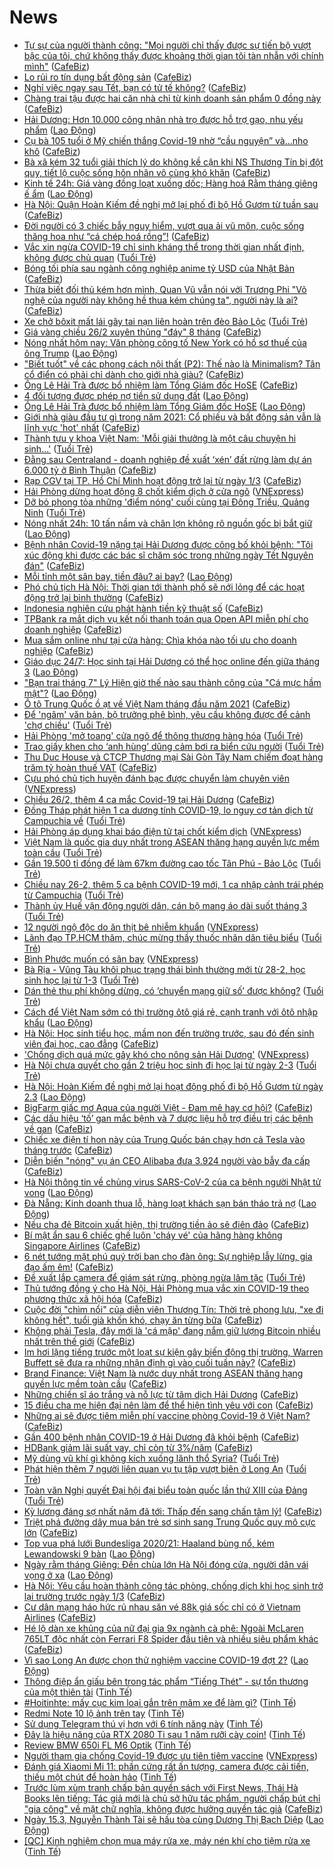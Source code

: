 # News

- [Tự sự của người thành công: "Mọi người chỉ thấy được sự tiến bộ vượt bậc của tôi, chứ không thấy được khoảng thời gian tôi tàn nhẫn với chính mình"](https://cafebiz.vn/tu-su-cua-nguoi-thanh-cong-moi-nguoi-chi-thay-duoc-su-tien-bo-vuot-bac-cua-toi-chu-khong-thay-duoc-khoang-thoi-gian-toi-tan-nhan-voi-chinh-minh-20210221225458188.chn) ([CafeBiz](https://cafebiz.vn))
- [Lo rủi ro tín dụng bất động sản](https://cafebiz.vn/lo-rui-ro-tin-dung-bat-dong-san-20210226190141211.chn) ([CafeBiz](https://cafebiz.vn))
- [Nghỉ việc ngay sau Tết, bạn có tử tế không?](https://cafebiz.vn/nghi-viec-ngay-sau-tet-ban-co-tu-te-khong-20210226214614098.chn) ([CafeBiz](https://cafebiz.vn))
- [Chàng trai tậu được hai căn nhà chỉ từ kinh doanh sản phẩm 0 đồng này](https://cafebiz.vn/chang-trai-tau-duoc-hai-can-nha-chi-tu-kinh-doanh-san-pham-0-dong-nay-20210226202854.chn) ([CafeBiz](https://cafebiz.vn))
- [Hải Dương: Hơn 10.000 công nhân nhà trọ được hỗ trợ gạo, nhu yếu phẩm](https://laodong.vn/cong-doan/hai-duong-hon-10000-cong-nhan-nha-tro-duoc-ho-tro-gao-nhu-yeu-pham-884023.ldo) ([Lao Động](https://laodong.vn))
- [Cụ bà 105 tuổi ở Mỹ chiến thắng Covid-19 nhờ “cầu nguyện” và...nho khô](https://cafebiz.vn/cu-ba-105-tuoi-o-my-chien-thang-covid-19-nho-cau-nguyen-vanho-kho-20210226211006892.chn) ([CafeBiz](https://cafebiz.vn))
- [Bà xã kém 32 tuổi giải thích lý do không kề cận khi NS Thương Tín bị đột quỵ, tiết lộ cuộc sống hôn nhân vô cùng khó khăn](https://cafebiz.vn/ba-xa-kem-32-tuoi-giai-thich-ly-do-khong-ke-can-khi-ns-thuong-tin-bi-dot-quy-tiet-lo-cuoc-song-hon-nhan-vo-cung-kho-khan-20210226213610065.chn) ([CafeBiz](https://cafebiz.vn))
- [Kinh tế 24h: Giá vàng đồng loạt xuống dốc; Hàng hoá Rằm tháng giêng ế ẩm](https://laodong.vn/kinh-te/kinh-te-24h-gia-vang-dong-loat-xuong-doc-hang-hoa-ram-thang-gieng-e-am-884011.ldo) ([Lao Động](https://laodong.vn))
- [Hà Nội: Quận Hoàn Kiếm đề nghị mở lại phố đi bộ Hồ Gươm từ tuần sau](https://cafebiz.vn/ha-noi-quan-hoan-kiem-de-nghi-mo-lai-pho-di-bo-ho-guom-tu-tuan-sau-20210226200554894.chn) ([CafeBiz](https://cafebiz.vn))
- [Đời người có 3 chiếc bẫy nguy hiểm, vượt qua ải vũ môn, cuộc sống thăng hoa như “cá chép hoá rồng”!](https://cafebiz.vn/doi-nguoi-co-3-chiec-bay-nguy-hiem-vuot-qua-ai-vu-mon-cuoc-song-thang-hoa-nhu-ca-chep-hoa-rong-20210226210505602.chn) ([CafeBiz](https://cafebiz.vn))
- [Vắc xin ngừa COVID-19 chỉ sinh kháng thể trong thời gian nhất định, không được chủ quan](https://tuoitre.vn/vac-xin-ngua-covid-19-chi-sinh-khang-the-trong-thoi-gian-nhat-dinh-khong-duoc-chu-quan-20210226210228626.htm) ([Tuổi Trẻ](https://tuoitre.vn))
- [Bóng tối phía sau ngành công nghiệp anime tỷ USD của Nhật Bản](https://cafebiz.vn/bong-toi-phia-sau-nganh-cong-nghiep-anime-ty-usd-cua-nhat-ban-20210226204551347.chn) ([CafeBiz](https://cafebiz.vn))
- [Thừa biết đối thủ kém hơn mình, Quan Vũ vẫn nói với Trương Phi "Võ nghệ của người này không hề thua kém chúng ta", người này là ai?](https://cafebiz.vn/thua-biet-doi-thu-kem-hon-minh-quan-vu-van-noi-voi-truong-phi-vo-nghe-cua-nguoi-nay-khong-he-thua-kem-chung-ta-nguoi-nay-la-ai-20210226210209018.chn) ([CafeBiz](https://cafebiz.vn))
- [Xe chở bôxit mất lái gây tai nạn liên hoàn trên đèo Bảo Lộc](https://tuoitre.vn/xe-cho-boxit-mat-lai-gay-tai-nan-lien-hoan-tren-deo-bao-loc-20210226210159096.htm) ([Tuổi Trẻ](https://tuoitre.vn))
- [Giá vàng chiều 26/2 xuyên thủng "đáy" 8 tháng](https://cafebiz.vn/gia-vang-chieu-26-2-xuyen-thung-day-8-thang-20210226200458121.chn) ([CafeBiz](https://cafebiz.vn))
- [Nóng nhất hôm nay: Văn phòng công tố New York có hồ sơ thuế của ông Trump](https://laodong.vn/video-the-gioi/nong-nhat-hom-nay-van-phong-cong-to-new-york-co-ho-so-thue-cua-ong-trump-883996.ldo) ([Lao Động](https://laodong.vn))
- ["Biết tuốt" về các phong cách nội thất (P2): Thế nào là Minimalism? Tân cổ điển có phải chỉ dành cho giới nhà giàu?](https://cafebiz.vn/biet-tuot-ve-cac-phong-cach-noi-that-p2-the-nao-la-minimalism-tan-co-dien-co-phai-chi-danh-cho-gioi-nha-giau-20210226205334082.chn) ([CafeBiz](https://cafebiz.vn))
- [Ông Lê Hải Trà được bổ nhiệm làm Tổng Giám đốc HoSE](https://cafebiz.vn/ong-le-hai-tra-duoc-bo-nhiem-lam-tong-giam-doc-hose-20210226200315716.chn) ([CafeBiz](https://cafebiz.vn))
- [4 đối tượng được phép nợ tiền sử dụng đất](https://laodong.vn/bat-dong-san/4-doi-tuong-duoc-phep-no-tien-su-dung-dat-882320.ldo) ([Lao Động](https://laodong.vn))
- [Ông Lê Hải Trà được bổ nhiệm làm Tổng Giám đốc HoSE](https://laodong.vn/kinh-te/ong-le-hai-tra-duoc-bo-nhiem-lam-tong-giam-doc-hose-884020.ldo) ([Lao Động](https://laodong.vn))
- [Giới nhà giàu đầu tư gì trong năm 2021: Cổ phiếu và bất động sản vẫn là lĩnh vực 'hot' nhất](https://cafebiz.vn/gioi-nha-giau-dau-tu-gi-trong-nam-2021-co-phieu-va-bat-dong-san-van-la-linh-vuc-hot-nhat-20210226191719414.chn) ([CafeBiz](https://cafebiz.vn))
- [Thành tựu y khoa Việt Nam: 'Mỗi giải thưởng là một câu chuyện hi sinh...'](https://tuoitre.vn/thanh-tuu-y-khoa-viet-nam-moi-giai-thuong-la-mot-cau-chuyen-hi-sinh-20210226200308761.htm) ([Tuổi Trẻ](https://tuoitre.vn))
- [Đằng sau Centraland - doanh nghiệp đề xuất ‘xén’ đất rừng làm dự án 6.000 tỷ ở Bình Thuận](https://cafebiz.vn/dang-sau-centraland-doanh-nghiep-de-xuat-xen-dat-rung-lam-du-an-6000-ty-o-binh-thuan-20210226184645939.chn) ([CafeBiz](https://cafebiz.vn))
- [Rạp CGV tại TP. Hồ Chí Minh hoạt động trở lại từ ngày 1/3](https://cafebiz.vn/rap-cgv-tai-tp-ho-chi-minh-hoat-dong-tro-lai-tu-ngay-1-3-20210226184131972.chn) ([CafeBiz](https://cafebiz.vn))
- [Hải Phòng dừng hoạt động 8 chốt kiểm dịch ở cửa ngõ](https://vnexpress.net/hai-phong-dung-hoat-dong-8-chot-kiem-dich-o-cua-ngo-4240805.html) ([VNExpress](https://vnexpress.net))
- [Dỡ bỏ phong tỏa những 'điểm nóng' cuối cùng tại Đông Triều, Quảng Ninh](https://tuoitre.vn/do-bo-phong-toa-nhung-diem-nong-cuoi-cung-tai-dong-trieu-quang-ninh-20210226193909718.htm) ([Tuổi Trẻ](https://tuoitre.vn))
- [Nóng nhất 24h: 10 tấn nầm và chân lợn không rõ nguồn gốc bị bắt giữ](https://laodong.vn/video-thoi-su/nong-nhat-24h-10-tan-nam-va-chan-lon-khong-ro-nguon-goc-bi-bat-giu-883983.ldo) ([Lao Động](https://laodong.vn))
- [Bệnh nhân Covid-19 nặng tại Hải Dương được công bố khỏi bệnh: "Tôi xúc động khi được các bác sĩ chăm sóc trong những ngày Tết Nguyên đán"](https://cafebiz.vn/benh-nhan-covid-19-nang-tai-hai-duong-duoc-cong-bo-khoi-benh-toi-xuc-dong-khi-duoc-cac-bac-si-cham-soc-trong-nhung-ngay-tet-nguyen-dan-2021022618371103.chn) ([CafeBiz](https://cafebiz.vn))
- [Mỗi tỉnh một sân bay, tiền đâu? ai bay?](https://laodong.vn/su-kien-binh-luan/moi-tinh-mot-san-bay-tien-dau-ai-bay-883812.ldo) ([Lao Động](https://laodong.vn))
- [Phó chủ tịch Hà Nội: Thời gian tới thành phố sẽ nới lỏng để các hoạt động trở lại bình thường](https://cafebiz.vn/pho-chu-tich-ha-noi-thoi-gian-toi-thanh-pho-se-noi-long-de-cac-hoat-dong-tro-lai-binh-thuong-20210226192859472.chn) ([CafeBiz](https://cafebiz.vn))
- [Indonesia nghiên cứu phát hành tiền kỹ thuật số](https://cafebiz.vn/indonesia-nghien-cuu-phat-hanh-tien-ky-thuat-so-20210226171847588.chn) ([CafeBiz](https://cafebiz.vn))
- [TPBank ra mắt dịch vụ kết nối thanh toán qua Open API miễn phí cho doanh nghiệp](https://cafebiz.vn/tpbank-ra-mat-dich-vu-ket-noi-thanh-toan-qua-open-api-mien-phi-cho-doanh-nghiep-20210226162924264.chn) ([CafeBiz](https://cafebiz.vn))
- [Mua sắm online như tại cửa hàng: Chìa khóa nào tối ưu cho doanh nghiệp](https://cafebiz.vn/mua-sam-online-nhu-tai-cua-hang-chia-khoa-nao-toi-uu-cho-doanh-nghiep-20210226162853495.chn) ([CafeBiz](https://cafebiz.vn))
- [Giáo dục 24/7: Học sinh tại Hải Dương có thể học online đến giữa tháng 3](https://laodong.vn/video/giao-duc-247-hoc-sinh-tai-hai-duong-co-the-hoc-online-den-giua-thang-3-883960.ldo) ([Lao Động](https://laodong.vn))
- [&quot;Bạn trai tháng 7&quot; Lý Hiện giờ thế nào sau thành công của &quot;Cá mực hầm mật&quot;?](https://laodong.vn/photo/ban-trai-thang-7-ly-hien-gio-the-nao-sau-thanh-cong-cua-ca-muc-ham-mat-883786.ldo) ([Lao Động](https://laodong.vn))
- [Ô tô Trung Quốc ồ ạt về Việt Nam tháng đầu năm 2021](https://cafebiz.vn/o-to-trung-quoc-o-at-ve-viet-nam-thang-dau-nam-2021-20210226171155977.chn) ([CafeBiz](https://cafebiz.vn))
- [Để 'ngâm' văn bản, bộ trưởng phê bình, yêu cầu không được để cảnh 'chợ chiều'](https://tuoitre.vn/de-ngam-van-ban-bo-truong-phe-binh-yeu-cau-khong-duoc-de-canh-cho-chieu-2021022612023534.htm) ([Tuổi Trẻ](https://tuoitre.vn))
- [Hải Phòng 'mở toang' cửa ngõ để thông thương hàng hóa](https://tuoitre.vn/hai-phong-mo-toang-cua-ngo-de-thong-thuong-hang-hoa-20210226185817674.htm) ([Tuổi Trẻ](https://tuoitre.vn))
- [Trao giấy khen cho ‘anh hùng’ dũng cảm bơi ra biển cứu người](https://tuoitre.vn/trao-giay-khen-cho-anh-hung-dung-cam-boi-ra-bien-cuu-nguoi-2021022617504083.htm) ([Tuổi Trẻ](https://tuoitre.vn))
- [Thu Duc House và CTCP Thương mại Sài Gòn Tây Nam chiếm đoạt hàng trăm tỷ hoàn thuế VAT](https://cafebiz.vn/thu-duc-house-va-ctcp-thuong-mai-sai-gon-tay-nam-chiem-doat-hang-tram-ty-hoan-thue-vat-20210226170624412.chn) ([CafeBiz](https://cafebiz.vn))
- [Cựu phó chủ tịch huyện đánh bạc được chuyển làm chuyên viên](https://vnexpress.net/cuu-pho-chu-tich-huyen-danh-bac-duoc-chuyen-lam-chuyen-vien-4240778.html) ([VNExpress](https://vnexpress.net))
- [Chiều 26/2, thêm 4 ca mắc Covid-19 tại Hải Dương](https://cafebiz.vn/chieu-26-2-them-4-ca-mac-covid-19-tai-hai-duong-20210226183448979.chn) ([CafeBiz](https://cafebiz.vn))
- [Đồng Tháp phát hiện 1 ca dương tính COVID-19, lo nguy cơ tản dịch từ Campuchia về](https://tuoitre.vn/dong-thap-phat-hien-1-ca-duong-tinh-covid-19-lo-nguy-co-tan-dich-tu-campuchia-ve-20210226175614639.htm) ([Tuổi Trẻ](https://tuoitre.vn))
- [Hải Phòng áp dụng khai báo điện tử tại chốt kiểm dịch](https://vnexpress.net/hai-phong-ap-dung-khai-bao-dien-tu-tai-chot-kiem-dich-4240790.html) ([VNExpress](https://vnexpress.net))
- [Việt Nam là quốc gia duy nhất trong ASEAN thăng hạng quyền lực mềm toàn cầu](https://tuoitre.vn/viet-nam-la-quoc-gia-duy-nhat-trong-asean-thang-hang-quyen-luc-mem-toan-cau-20210226155732764.htm) ([Tuổi Trẻ](https://tuoitre.vn))
- [Gần 19.500 tỉ đồng để làm 67km đường cao tốc Tân Phú - Bảo Lộc](https://tuoitre.vn/gan-19-500-ti-dong-de-lam-67km-duong-cao-toc-tan-phu-bao-loc-20210226180420195.htm) ([Tuổi Trẻ](https://tuoitre.vn))
- [Chiều nay 26-2, thêm 5 ca bệnh COVID-19 mới, 1 ca nhập cảnh trái phép từ Campuchia](https://tuoitre.vn/chieu-nay-26-2-them-5-ca-benh-covid-19-moi-1-ca-nhap-canh-trai-phep-tu-campuchia-20210226181331782.htm) ([Tuổi Trẻ](https://tuoitre.vn))
- [Thành ủy Huế vận động người dân, cán bộ mang áo dài suốt tháng 3](https://tuoitre.vn/thanh-uy-hue-van-dong-nguoi-dan-can-bo-mang-ao-dai-suot-thang-3-20210226175921485.htm) ([Tuổi Trẻ](https://tuoitre.vn))
- [12 người ngộ độc do ăn thịt bê nhiễm khuẩn](https://vnexpress.net/12-nguoi-ngo-doc-do-an-thit-be-nhiem-khuan-4240747.html) ([VNExpress](https://vnexpress.net))
- [Lãnh đạo TP.HCM thăm, chúc mừng thầy thuốc nhân dân tiêu biểu](https://tuoitre.vn/lanh-dao-tp-hcm-tham-chuc-mung-thay-thuoc-nhan-dan-tieu-bieu-20210226150159985.htm) ([Tuổi Trẻ](https://tuoitre.vn))
- [Bình Phước muốn có sân bay](https://vnexpress.net/binh-phuoc-muon-co-san-bay-4240660.html) ([VNExpress](https://vnexpress.net))
- [Bà Rịa - Vũng Tàu khôi phục trạng thái bình thường mới từ 28-2, học sinh học lại từ 1-3](https://tuoitre.vn/ba-ria-vung-tau-khoi-phuc-trang-thai-binh-thuong-moi-tu-28-2-hoc-sinh-hoc-lai-tu-1-3-20210226175422943.htm) ([Tuổi Trẻ](https://tuoitre.vn))
- [Dán thẻ thu phí không dừng, có ‘chuyển mạng giữ số’ được không?](https://tuoitre.vn/dan-the-thu-phi-khong-dung-co-chuyen-mang-giu-so-duoc-khong-20210226123103467.htm) ([Tuổi Trẻ](https://tuoitre.vn))
- [Cách để Việt Nam sớm có thị trường ôtô giá rẻ, cạnh tranh với ôtô nhập khẩu](https://laodong.vn/video/cach-de-viet-nam-som-co-thi-truong-oto-gia-re-canh-tranh-voi-oto-nhap-khau-883683.ldo) ([Lao Động](https://laodong.vn))
- [Hà Nội: Học sinh tiểu học, mầm non đến trường trước, sau đó đến sinh viên đại học, cao đẳng](https://cafebiz.vn/ha-noi-hoc-sinh-tieu-hoc-mam-non-den-truong-truoc-sau-do-den-sinh-vien-dai-hoc-cao-dang-20210226175322897.chn) ([CafeBiz](https://cafebiz.vn))
- ['Chống dịch quá mức gây khó cho nông sản Hải Dương'](https://vnexpress.net/chong-dich-qua-muc-gay-kho-cho-nong-san-hai-duong-4240644.html) ([VNExpress](https://vnexpress.net))
- [Hà Nội chưa quyết cho gần 2 triệu học sinh đi học lại từ ngày 2-3](https://tuoitre.vn/ha-noi-chua-quyet-cho-gan-2-trieu-hoc-sinh-di-hoc-lai-tu-ngay-2-3-20210226171108903.htm) ([Tuổi Trẻ](https://tuoitre.vn))
- [Hà Nội: Hoàn Kiếm đề nghị mở lại hoạt động phố đi bộ Hồ Gươm từ ngày 2.3](https://laodong.vn/xa-hoi/ha-noi-hoan-kiem-de-nghi-mo-lai-hoat-dong-pho-di-bo-ho-guom-tu-ngay-23-883880.ldo) ([Lao Động](https://laodong.vn))
- [BigFarm giấc mơ Aqua của người Việt  - Đam mê hay cơ hội?](https://cafebiz.vn/bigfarm-giac-mo-aqua-cua-nguoi-viet-dam-me-hay-co-hoi-20210226165216482.chn) ([CafeBiz](https://cafebiz.vn))
- [Các dấu hiệu ‘tố’ gan mắc bệnh và 7 dược liệu hỗ trợ điều trị các bệnh về gan](https://cafebiz.vn/cac-dau-hieu-to-gan-mac-benh-va-7-duoc-lieu-ho-tro-dieu-tri-cac-benh-ve-gan-20210226162753199.chn) ([CafeBiz](https://cafebiz.vn))
- [Chiếc xe điện tí hon này của Trung Quốc bán chạy hơn cả Tesla vào tháng trước](https://cafebiz.vn/chiec-xe-dien-ti-hon-nay-cua-trung-quoc-ban-chay-hon-ca-tesla-vao-thang-truoc-20210226163746413.chn) ([CafeBiz](https://cafebiz.vn))
- [Diễn biến "nóng" vụ án CEO Alibaba đưa 3.924 người vào bẫy đa cấp](https://cafebiz.vn/dien-bien-nong-vu-an-ceo-alibaba-dua-3924-nguoi-vao-bay-da-cap-20210226172330363.chn) ([CafeBiz](https://cafebiz.vn))
- [Hà Nội thông tin về chủng virus SARS-CoV-2 của ca bệnh người Nhật tử vong](https://laodong.vn/xa-hoi/ha-noi-thong-tin-ve-chung-virus-sars-cov-2-cua-ca-benh-nguoi-nhat-tu-vong-883879.ldo) ([Lao Động](https://laodong.vn))
- [Đà Nẵng: Kinh doanh thua lỗ, hàng loạt khách sạn bán tháo trả nợ](https://laodong.vn/video-thoi-su/da-nang-kinh-doanh-thua-lo-hang-loat-khach-san-ban-thao-tra-no-883372.ldo) ([Lao Động](https://laodong.vn))
- [Nếu cha đẻ Bitcoin xuất hiện, thị trường tiền ảo sẽ điên đảo](https://cafebiz.vn/neu-cha-de-bitcoin-xuat-hien-thi-truong-tien-ao-se-dien-dao-2021022616395437.chn) ([CafeBiz](https://cafebiz.vn))
- [Bí mật ẩn sau 6 chiếc ghế luôn 'cháy vé' của hãng hàng không Singapore Airlines](https://cafebiz.vn/bi-mat-an-sau-6-chiec-ghe-luon-chay-ve-cua-hang-hang-khong-singapore-airlines-20210226164152895.chn) ([CafeBiz](https://cafebiz.vn))
- [6 nét tướng mặt phú quý trời ban cho đàn ông: Sự nghiệp lẫy lừng, gia đạo ấm êm!](https://cafebiz.vn/6-net-tuong-mat-phu-quy-troi-ban-cho-dan-ong-su-nghiep-lay-lung-gia-dao-am-em-20210226165222881.chn) ([CafeBiz](https://cafebiz.vn))
- [Đề xuất lắp camera để giám sát rừng, phòng ngừa lâm tặc](https://tuoitre.vn/de-xuat-lap-camera-de-giam-sat-rung-phong-ngua-lam-tac-20210226160516506.htm) ([Tuổi Trẻ](https://tuoitre.vn))
- [Thủ tướng đồng ý cho Hà Nội, Hải Phòng mua vắc xin COVID-19 theo phương thức xã hội hóa](https://cafebiz.vn/thu-tuong-dong-y-cho-ha-noi-hai-phong-mua-vac-xin-covid-19-theo-phuong-thuc-xa-hoi-hoa-20210226164135903.chn) ([CafeBiz](https://cafebiz.vn))
- [Cuộc đời "chìm nổi" của diễn viên Thương Tín: Thời trẻ phong lưu, "xe đi không hết", tuổi già khốn khó, chạy ăn từng bữa](https://cafebiz.vn/cuoc-doi-chim-noi-cua-dien-vien-thuong-tin-thoi-tre-phong-luu-xe-di-khong-het-tuoi-gia-khon-kho-chay-an-tung-bua-20210226164023646.chn) ([CafeBiz](https://cafebiz.vn))
- [Không phải Tesla, đây mới là 'cá mập' đang nắm giữ lượng Bitcoin nhiều nhất trên thế giới](https://cafebiz.vn/khong-phai-tesla-day-moi-la-ca-map-dang-nam-giu-luong-bitcoin-nhieu-nhat-tren-the-gioi-2021022616354022.chn) ([CafeBiz](https://cafebiz.vn))
- [Im hơi lặng tiếng trước một loạt sự kiện gây biến động thị trường, Warren Buffett sẽ đưa ra những nhận định gì vào cuối tuần này?](https://cafebiz.vn/im-hoi-lang-tieng-truoc-mot-loat-su-kien-gay-bien-dong-thi-truong-warren-buffett-se-dua-ra-nhung-nhan-dinh-gi-vao-cuoi-tuan-nay-20210226163226873.chn) ([CafeBiz](https://cafebiz.vn))
- [Brand Finance: Việt Nam là nước duy nhất trong ASEAN thăng hạng quyền lực mềm toàn cầu](https://cafebiz.vn/brand-finance-viet-nam-la-nuoc-duy-nhat-trong-asean-thang-hang-quyen-luc-mem-toan-cau-20210226162931495.chn) ([CafeBiz](https://cafebiz.vn))
- [Những chiến sĩ áo trắng và nỗ lực từ tâm dịch Hải Dương](https://cafebiz.vn/nhung-chien-si-ao-trang-va-no-luc-tu-tam-dich-hai-duong-20210226161610272.chn) ([CafeBiz](https://cafebiz.vn))
- [15 điều cha mẹ hiện đại nên làm để thể hiện tình yêu với con](https://cafebiz.vn/15-dieu-cha-me-hien-dai-nen-lam-de-the-hien-tinh-yeu-voi-con-20210226145501435.chn) ([CafeBiz](https://cafebiz.vn))
- [Những ai sẽ được tiêm miễn phí vaccine phòng Covid-19 ở Việt Nam?](https://cafebiz.vn/nhung-ai-se-duoc-tiem-mien-phi-vaccine-phong-covid-19-o-viet-nam-20210226160418745.chn) ([CafeBiz](https://cafebiz.vn))
- [Gần 400 bệnh nhân COVID-19 ở Hải Dương đã khỏi bệnh](https://cafebiz.vn/gan-400-benh-nhan-covid-19-o-hai-duong-da-khoi-benh-20210226160126149.chn) ([CafeBiz](https://cafebiz.vn))
- [HDBank giảm lãi suất vay, chỉ còn từ 3%/năm](https://cafebiz.vn/hdbank-giam-lai-suat-vay-chi-con-tu-3-nam-20210226155753787.chn) ([CafeBiz](https://cafebiz.vn))
- [Mỹ dùng vũ khí gì không kích xuống lãnh thổ Syria?](https://tuoitre.vn/my-dung-vu-khi-gi-khong-kich-xuong-lanh-tho-syria-20210226150211217.htm) ([Tuổi Trẻ](https://tuoitre.vn))
- [Phát hiện thêm 7 người liên quan vụ tụ tập vượt biên ở Long An](https://tuoitre.vn/phat-hien-them-7-nguoi-lien-quan-vu-tu-tap-vuot-bien-o-long-an-20210226153402005.htm) ([Tuổi Trẻ](https://tuoitre.vn))
- [Toàn văn Nghị quyết Đại hội đại biểu toàn quốc lần thứ XIII của Đảng](https://tuoitre.vn/toan-van-nghi-quyet-dai-hoi-dai-bieu-toan-quoc-lan-thu-xiii-cua-dang-20210226101510976.htm) ([Tuổi Trẻ](https://tuoitre.vn))
- [Kỳ lương đáng sợ nhất năm đã tới: Thấp đến sang chấn tâm lý!](https://cafebiz.vn/ky-luong-dang-so-nhat-nam-da-toi-thap-den-sang-chan-tam-ly-20210226154503022.chn) ([CafeBiz](https://cafebiz.vn))
- [Triệt phá đường dây mua bán trẻ sơ sinh sang Trung Quốc quy mô cực lớn](https://cafebiz.vn/triet-pha-duong-day-mua-ban-tre-so-sinh-sang-trung-quoc-quy-mo-cuc-lon-20210226154234585.chn) ([CafeBiz](https://cafebiz.vn))
- [Top vua phá lưới Bundesliga 2020/21: Haaland bùng nổ, kém Lewandowski 9 bàn](https://laodong.vn/photo/top-vua-pha-luoi-bundesliga-202021-haaland-bung-no-kem-lewandowski-9-ban-883870.ldo) ([Lao Động](https://laodong.vn))
- [Ngày rằm tháng Giêng: Đền chùa lớn Hà Nội đóng cửa, người dân vái vọng ở xa](https://laodong.vn/photo/ngay-ram-thang-gieng-den-chua-lon-ha-noi-dong-cua-nguoi-dan-vai-vong-o-xa-883883.ldo) ([Lao Động](https://laodong.vn))
- [Hà Nội: Yêu cầu hoàn thành công tác phòng, chống dịch khi học sinh trở lại trường trước ngày 1/3](https://cafebiz.vn/ha-noi-yeu-cau-hoan-thanh-cong-tac-phong-chong-dich-khi-hoc-sinh-tro-lai-truong-truoc-ngay-1-3-20210226153000558.chn) ([CafeBiz](https://cafebiz.vn))
- [Cư dân mạng háo hức rủ nhau săn vé 88k giá sốc chỉ có ở Vietnam Airlines](https://cafebiz.vn/cu-dan-mang-hao-huc-ru-nhau-san-ve-88k-gia-soc-chi-co-o-vietnam-airlines-20210226145534604.chn) ([CafeBiz](https://cafebiz.vn))
- [Hé lộ dàn xe khủng của nữ đại gia 9x ngành cà phê: Ngoài McLaren 765LT độc nhất còn Ferrari F8 Spider đầu tiên và nhiều siêu phẩm khác](https://cafebiz.vn/he-lo-dan-xe-khung-cua-nu-dai-gia-9x-nganh-ca-phe-ngoai-mclaren-765lt-doc-nhat-con-ferrari-f8-spider-dau-tien-va-nhieu-sieu-pham-khac-20210226135643112.chn) ([CafeBiz](https://cafebiz.vn))
- [Vì sao Long An được chọn thử nghiệm vaccine COVID-19 đợt 2?](https://laodong.vn/y-te/vi-sao-long-an-duoc-chon-thu-nghiem-vaccine-covid-19-dot-2-883858.ldo) ([Lao Động](https://laodong.vn))
- [Thông điệp ẩn giấu bên trong tác phẩm “Tiếng Thét” - sự tổn thương của một thiên tài](https://tinhte.vn/thread/thong-diep-an-giau-ben-trong-tac-pham-tieng-thet-su-ton-thuong-cua-mot-thien-tai.3282290/) ([Tinh Tế](https://tinhte.vn))
- [#Hoitinhte: mấy cục kim loại gắn trên mâm xe để làm gì?](https://tinhte.vn/thread/hoitinhte-may-cuc-kim-loai-gan-tren-mam-xe-de-lam-gi.3283583/) ([Tinh Tế](https://tinhte.vn))
- [Redmi Note 10 lộ ảnh trên tay](https://tinhte.vn/thread/redmi-note-10-lo-anh-tren-tay.3283173/) ([Tinh Tế](https://tinhte.vn))
- [Sử dụng Telegram thú vị hơn với 6 tính năng này](https://tinhte.vn/thread/su-dung-telegram-thu-vi-hon-voi-6-tinh-nang-nay.3283731/) ([Tinh Tế](https://tinhte.vn))
- [Đây là hiệu năng của RTX 2080 Ti sau 1 năm rưỡi cày coin!](https://tinhte.vn/thread/day-la-hieu-nang-cua-rtx-2080-ti-sau-1-nam-ruoi-cay-coin.3283781/) ([Tinh Tế](https://tinhte.vn))
- [Review BMW 650i FL M6 Optik](https://tinhte.vn/thread/review-bmw-650i-fl-m6-optik.3283591/) ([Tinh Tế](https://tinhte.vn))
- [Người tham gia chống Covid-19 được ưu tiên tiêm vaccine](https://vnexpress.net/nguoi-tham-gia-chong-covid-19-duoc-uu-tien-tiem-vaccine-4240639.html) ([VNExpress](https://vnexpress.net))
- [Đánh giá Xiaomi Mi 11: phần cứng rất ấn tượng, camera được cải tiến, thiếu một chút để hoàn hảo](https://tinhte.vn/thread/danh-gia-xiaomi-mi-11-phan-cung-rat-an-tuong-camera-duoc-cai-tien-thieu-mot-chut-de-hoan-hao.3282433/) ([Tinh Tế](https://tinhte.vn))
- [Trước lùm xùm tranh chấp bản quyền sách với First News, Thái Hà Books lên tiếng: Tác giả mới là chủ sở hữu tác phẩm, người chấp bút chỉ "gia công" về mặt chữ nghĩa, không được hưởng quyền tác giả](https://cafebiz.vn/truoc-lum-xum-tranh-chap-ban-quyen-sach-voi-first-news-thai-ha-books-len-tieng-tac-gia-moi-la-chu-so-huu-tac-pham-nguoi-chap-but-chi-gia-cong-ve-mat-chu-nghia-khong-duoc-huong-quyen-tac-gia-20210226144329919.chn) ([CafeBiz](https://cafebiz.vn))
- [Ngày 15.3, Nguyễn Thành Tài sẽ hầu tòa cùng Dương Thị Bạch Diệp](https://laodong.vn/phap-luat/ngay-153-nguyen-thanh-tai-se-hau-toa-cung-duong-thi-bach-diep-883878.ldo) ([Lao Động](https://laodong.vn))
- [[QC] Kinh nghiệm chọn mua máy rửa xe, máy nén khí cho tiệm rửa xe](https://tinhte.vn/thread/qc-kinh-nghiem-chon-mua-may-rua-xe-may-nen-khi-cho-tiem-rua-xe.3283484/) ([Tinh Tế](https://tinhte.vn))
